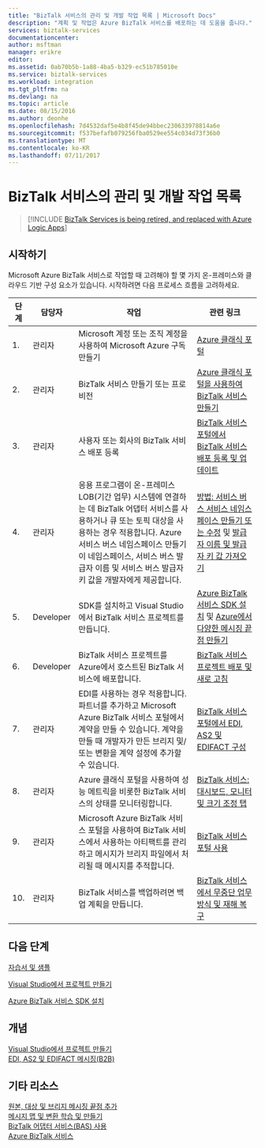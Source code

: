 ```yaml
---
title: "BizTalk 서비스의 관리 및 개발 작업 목록 | Microsoft Docs"
description: "계획 및 작업은 Azure BizTalk 서비스를 배포하는 데 도움을 줍니다."
services: biztalk-services
documentationcenter: 
author: msftman
manager: erikre
editor: 
ms.assetid: 0ab70b5b-1a88-4ba5-b329-ec51b785010e
ms.service: biztalk-services
ms.workload: integration
ms.tgt_pltfrm: na
ms.devlang: na
ms.topic: article
ms.date: 08/15/2016
ms.author: deonhe
ms.openlocfilehash: 7d4532daf5e4b8f45de94bbec230633978814a6e
ms.sourcegitcommit: f537befafb079256fba0529ee554c034d73f36b0
ms.translationtype: MT
ms.contentlocale: ko-KR
ms.lasthandoff: 07/11/2017
---
```

# <a name="administration-and-development-task-list-in-biztalk-services"></a>BizTalk 서비스의 관리 및 개발 작업 목록

> [!INCLUDE [BizTalk Services is being retired, and replaced with Azure Logic Apps](../../includes/biztalk-services-retirement.md)]

## <a name="getting-started"></a>시작하기
Microsoft Azure BizTalk 서비스로 작업할 때 고려해야 할 몇 가지 온-프레미스와 클라우드 기반 구성 요소가 있습니다. 시작하려면 다음 프로세스 흐름을 고려하세요.  

| 단계 | 담당자 | 작업 | 관련 링크 |
| --- | --- | --- | --- |
| 1. |관리자 |Microsoft 계정 또는 조직 계정을 사용하여 Microsoft Azure 구독 만들기 |[Azure 클래식 포털](http://go.microsoft.com/fwlink/p/?LinkID=213885) |
| 2. |관리자 |BizTalk 서비스 만들기 또는 프로비전 |[Azure 클래식 포털을 사용하여 BizTalk 서비스 만들기](http://go.microsoft.com/fwlink/p/?LinkID=302280) |
| 3. |관리자 |사용자 또는 회사의 BizTalk 서비스 배포 등록 |[BizTalk 서비스 포털에서 BizTalk 서비스 배포 등록 및 업데이트](https://msdn.microsoft.com/library/azure/hh689837.aspx) |
| 4. |관리자 |응용 프로그램이 온-프레미스 LOB(기간 업무) 시스템에 연결하는 데 BizTalk 어댑터 서비스를 사용하거나 큐 또는 토픽 대상을 사용하는 경우 적용합니다.  Azure 서비스 버스 네임스페이스 만들기 이 네임스페이스, 서비스 버스 발급자 이름 및 서비스 버스 발급자 키 값을 개발자에게 제공합니다. |[방법: 서비스 버스 서비스 네임스페이스 만들기 또는 수정](../service-bus-messaging/service-bus-dotnet-get-started-with-queues.md) 및 [발급자 이름 및 발급자 키 값 가져오기](biztalk-issuer-name-issuer-key.md) |
| 5. |Developer |SDK를 설치하고 Visual Studio에서 BizTalk 서비스 프로젝트를 만듭니다. |[Azure BizTalk 서비스 SDK 설치](https://msdn.microsoft.com/library/azure/hh689760.aspx) 및 [Azure에서 다양한 메시징 끝점 만들기](https://msdn.microsoft.com/library/azure/hh689766.aspx) |
| 6. |Developer |BizTalk 서비스 프로젝트를 Azure에서 호스트된 BizTalk 서비스에 배포합니다. |[BizTalk 서비스 프로젝트 배포 및 새로 고침](https://msdn.microsoft.com/library/azure/hh689881.aspx) |
| 7. |관리자 |EDI를 사용하는 경우 적용합니다.  파트너를 추가하고 Microsoft Azure BizTalk 서비스 포털에서 계약을 만들 수 있습니다. 계약을 만들 때 개발자가 만든 브리지 및/또는 변환을 계약 설정에 추가할 수 있습니다. |[BizTalk 서비스 포털에서 EDI, AS2 및 EDIFACT 구성](https://msdn.microsoft.com/library/azure/hh689853.aspx) |
| 8. |관리자 |Azure 클래식 포털을 사용하여 성능 메트릭을 비롯한 BizTalk 서비스의 상태를 모니터링합니다. |[BizTalk 서비스: 대시보드, 모니터 및 크기 조정 탭](http://go.microsoft.com/fwlink/p/?LinkID=302281) |
| 9. |관리자 |Microsoft Azure BizTalk 서비스 포털을 사용하여 BizTalk 서비스에서 사용하는 아티팩트를 관리하고 메시지가 브리지 파일에서 처리될 때 메시지를 추적합니다. |[BizTalk 서비스 포털 사용](https://msdn.microsoft.com/library/azure/dn874043.aspx) |
| 10. |관리자 |BizTalk 서비스를 백업하려면 백업 계획을 만듭니다. |[BizTalk 서비스에서 무중단 업무 방식 및 재해 복구](https://msdn.microsoft.com/library/azure/dn509557.aspx) |

## <a name="next-steps"></a>다음 단계
[자습서 및 샘플](https://msdn.microsoft.com/library/azure/hh689895.aspx)

[Visual Studio에서 프로젝트 만들기](https://msdn.microsoft.com/library/azure/hh689811.aspx)

[Azure BizTalk 서비스 SDK 설치](https://msdn.microsoft.com/library/azure/hh689760.aspx)

## <a name="concepts"></a>개념
[Visual Studio에서 프로젝트 만들기](https://msdn.microsoft.com/library/azure/hh689811.aspx)  
[EDI, AS2 및 EDIFACT 메시징(B2B)](https://msdn.microsoft.com/library/azure/hh689898.aspx)  

## <a name="other-resources"></a>기타 리소스
[원본, 대상 및 브리지 메시징 끝점 추가](https://msdn.microsoft.com/library/azure/hh689877.aspx)  
[메시지 맵 및 변환 학습 및 만들기](https://msdn.microsoft.com/library/azure/hh689905.aspx)  
[BizTalk 어댑터 서비스(BAS) 사용](https://msdn.microsoft.com/library/azure/hh689889.aspx)  
[Azure BizTalk 서비스](http://go.microsoft.com/fwlink/p/?LinkID=303664)

